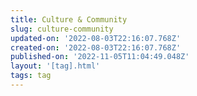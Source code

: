 ```yaml
---
title: Culture & Community
slug: culture-community
updated-on: '2022-08-03T22:16:07.768Z'
created-on: '2022-08-03T22:16:07.768Z'
published-on: '2022-11-05T11:04:49.048Z'
layout: '[tag].html'
tags: tag
---
```



